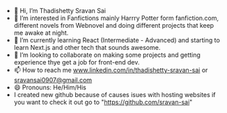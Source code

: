 - 👋 Hi, I’m Thadishetty Sravan Sai
- 👀 I’m interested in Fanfictions mainly Harrry Potter form fanfiction.com, different novels from Webnovel and doing different projects that keep me awake at night.
- 🌱 I’m currently learning React (Intermediate - Advanced) and starting to learn Next.js and other tech that sounds awesome.
- 💞️ I’m looking to collaborate on making some projects and getting experience thye get a job for front-end dev.
- 📫 How to reach me www.linkedin.com/in/thadishetty-sravan-sai or sravansai0907@gmail.com
- 😄 Pronouns: He/Him/His
- I created new github because of causes isues with hosting websites if you want to check it out go to "https://github.com/sravan-sai"

<!---
sravansai-7/sravansai-7 is a ✨ special ✨ repository because its `README.md` (this file) appears on your GitHub profile.
You can click the Preview link to take a look at your changes.
--->
